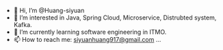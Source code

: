- 👋 Hi, I’m @Huang-siyuan
- 👀 I’m interested in Java, Spring Cloud, Microservice, Distrubted system, Kafka.
- 🌱 I’m currently learning software engineering in ITMO.
- 📫 How to reach me: siyuanhuang917@gmail.com ...

<!---
Huang-siyuan/Huang-siyuan is a ✨ special ✨ repository because its `README.md` (this file) appears on your GitHub profile.
You can click the Preview link to take a look at your changes.
--->
